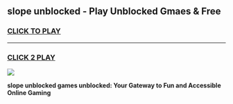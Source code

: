 
## slope unblocked - Play Unblocked Gmaes & Free
<h3>
<a href="https://premium.freeplayer.one?title=slope_unblocked&ref=20F">CLICK TO PLAY</a></h3>
<hr>

<h3>
<a href="https://premium.freeplayer.one?title=slope_unblocked&ref=20F">CLICK 2 PLAY</a>
  
</h3>

<a href="https://premium.freeplayer.one?title=slope_unblocked&ref=20F/"><img src="https://clearcache.store/games.png"></a>


**slope unblocked games unblocked: Your Gateway to Fun and Accessible Online Gaming**
